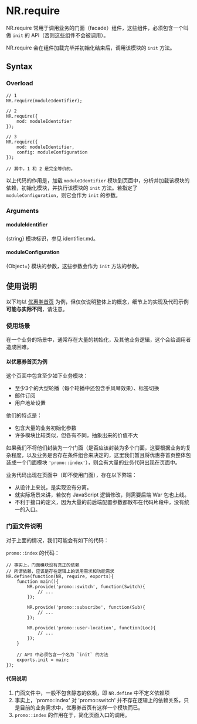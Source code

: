 NR.require
====

NR.require 常用于调用业务的门面（facade）组件，这些组件，必须包含一个叫做 `init` 的 API（否则这些组件不会被调用）。

NR.require 会在组件加载完毕并初始化结束后，调用该模块的 `init` 方法。

Syntax
----

### Overload

	// 1
	NR.require(moduleIdentifier);
	
	// 2
	NR.require({
		mod: moduleIdentifier
	});
	
	// 3
	NR.require({
		mod: moduleIdentifier,
		config: moduleConfiguration
	});
	
	// 其中，1 和 2 是完全等价的。

以上代码的作用是，加载 `moduleIdentifier` 模块到页面中，分析并加载该模块的依赖，初始化模块，并执行该模块的 `init` 方法。若指定了 `moduleConfiguration`，则它会作为 `init` 的参数。

	
### Arguments

#### moduleIdentifier
{string} 模块标识，参见 identifier.md。

#### moduleConfiguration
{Object=} 模块的参数，这些参数会作为 `init` 方法的参数。


使用说明
----
以下均以 [优惠券首页](http://www.dianping.com/shanghai) 为例，但仅仅说明整体上的概念，细节上的实现及代码示例**可能与实际不同**，请注意。

### 使用场景

在一个业务的场景中，通常存在大量的初始化，及其他业务逻辑，这个会给调用者造成困难。

#### 以优惠券首页为例


这个页面中包含至少如下业务模块：
	
- 至少3个的大型轮播（每个轮播中还包含手风琴效果）、标签切换
- 邮件订阅
- 用户地址设置

他们的特点是：

- 包含大量的业务初始化参数
- 许多模块比较类似，但各有不同，抽象出来的价值不大

如果我们不将他们封装为一个门面（是否应该封装为多个门面，这要根据业务的复杂程度，以及业务是否存在条件组合来决定的，这里我们暂且将优惠券首页整体包装成一个门面模块 `'promo::index'`），则会有大量的业务代码出现在页面中。

业务代码出现在页面中（即不使用门面），存在以下弊端：

- 从设计上来说，是实现没有分离。
- 就实际场景来讲，若仅有 JavaScript 逻辑修改，则需要后端 War 包也上线。
- 不利于接口的定义，因为大量的前后端配置参数都散布在代码片段中，没有统一的入口。

### 门面文件说明

对于上面的情况，我们可能会有如下的代码：
	
`promo::index` 的代码：
	
	// 事实上，门面模块没有真正的依赖
	// 所谓依赖，应该是存在逻辑上的调用需求和功能需求
	NR.define(function(NR, require, exports){
		function main(){
			NR.provide('promo::switch', function(Switch){
				// ...
			});
			
			NR.provide('promo::subscribe', function(Sub){
				// ...
			});
			
			NR.provide('promo::user-location', function(Loc){
				// ...
			});
		}
		
		// API 中必须包含一个名为 `init` 的方法
		exports.init = main;
	});
	
#### 代码说明

1. 门面文件中，一般不包含静态的依赖，即 `NR.define` 中不定义依赖项
2. 事实上，'promo::index' 对 'promo::switch' 并不存在逻辑上的依赖关系，只是目前的业务需求中，优惠券首页有这样一个模块而已。
3. `promo::index` 的作用在于，简化页面入口的调用。
